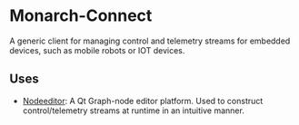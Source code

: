 # Monarch-Connect
A generic client for managing control and telemetry streams for embedded devices, such as mobile robots or IOT devices.

## Uses
* [Nodeeditor](https://github.com/paceholder/nodeeditor): A Qt Graph-node editor platform. Used to construct control/telemetry streams at runtime in an intuitive manner.

